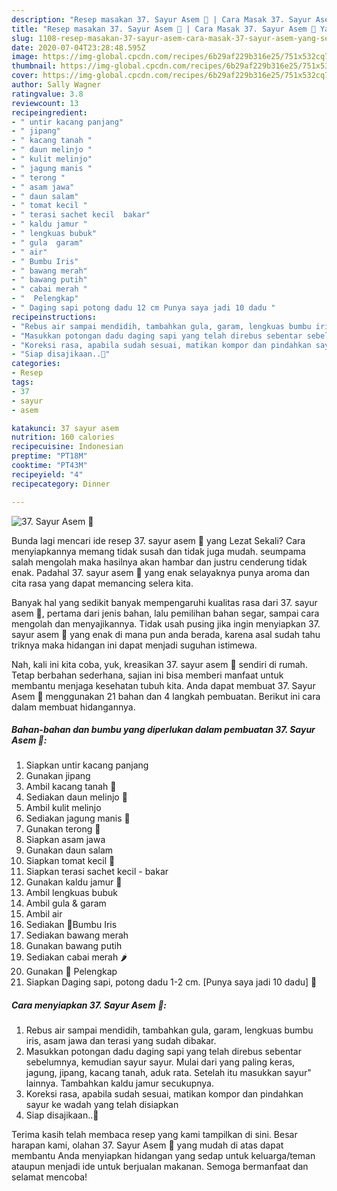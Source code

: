```yaml
---
description: "Resep masakan 37. Sayur Asem 🌿 | Cara Masak 37. Sayur Asem 🌿 Yang Sedap"
title: "Resep masakan 37. Sayur Asem 🌿 | Cara Masak 37. Sayur Asem 🌿 Yang Sedap"
slug: 1108-resep-masakan-37-sayur-asem-cara-masak-37-sayur-asem-yang-sedap
date: 2020-07-04T23:28:48.595Z
image: https://img-global.cpcdn.com/recipes/6b29af229b316e25/751x532cq70/37-sayur-asem-🌿-foto-resep-utama.jpg
thumbnail: https://img-global.cpcdn.com/recipes/6b29af229b316e25/751x532cq70/37-sayur-asem-🌿-foto-resep-utama.jpg
cover: https://img-global.cpcdn.com/recipes/6b29af229b316e25/751x532cq70/37-sayur-asem-🌿-foto-resep-utama.jpg
author: Sally Wagner
ratingvalue: 3.8
reviewcount: 13
recipeingredient:
- " untir kacang panjang"
- " jipang"
- " kacang tanah "
- " daun melinjo "
- " kulit melinjo"
- " jagung manis "
- " terong "
- " asam jawa"
- " daun salam"
- " tomat kecil "
- " terasi sachet kecil  bakar"
- " kaldu jamur "
- " lengkuas bubuk"
- " gula  garam"
- " air"
- " Bumbu Iris"
- " bawang merah"
- " bawang putih"
- " cabai merah "
- "  Pelengkap"
- " Daging sapi potong dadu 12 cm Punya saya jadi 10 dadu "
recipeinstructions:
- "Rebus air sampai mendidih, tambahkan gula, garam, lengkuas bumbu iris, asam jawa dan terasi yang sudah dibakar."
- "Masukkan potongan dadu daging sapi yang telah direbus sebentar sebelumnya, kemudian sayur sayur. Mulai dari yang paling keras, jagung, jipang, kacang tanah, aduk rata. Setelah itu masukkan sayur&#34; lainnya. Tambahkan kaldu jamur secukupnya."
- "Koreksi rasa, apabila sudah sesuai, matikan kompor dan pindahkan sayur ke wadah yang telah disiapkan"
- "Siap disajikaan..🤗"
categories:
- Resep
tags:
- 37
- sayur
- asem

katakunci: 37 sayur asem 
nutrition: 160 calories
recipecuisine: Indonesian
preptime: "PT18M"
cooktime: "PT43M"
recipeyield: "4"
recipecategory: Dinner

---
```



![37. Sayur Asem 🌿](https://img-global.cpcdn.com/recipes/6b29af229b316e25/751x532cq70/37-sayur-asem-🌿-foto-resep-utama.jpg)

Bunda lagi mencari ide resep 37. sayur asem 🌿 yang Lezat Sekali? Cara menyiapkannya memang tidak susah dan tidak juga mudah. seumpama salah mengolah maka hasilnya akan hambar dan justru cenderung tidak enak. Padahal 37. sayur asem 🌿 yang enak selayaknya punya aroma dan cita rasa yang dapat memancing selera kita.

Banyak hal yang sedikit banyak mempengaruhi kualitas rasa dari 37. sayur asem 🌿, pertama dari jenis bahan, lalu pemilihan bahan segar, sampai cara mengolah dan menyajikannya. Tidak usah pusing jika ingin menyiapkan 37. sayur asem 🌿 yang enak di mana pun anda berada, karena asal sudah tahu triknya maka hidangan ini dapat menjadi suguhan istimewa.




Nah, kali ini kita coba, yuk, kreasikan 37. sayur asem 🌿 sendiri di rumah. Tetap berbahan sederhana, sajian ini bisa memberi manfaat untuk membantu menjaga kesehatan tubuh kita. Anda dapat membuat 37. Sayur Asem 🌿 menggunakan 21 bahan dan 4 langkah pembuatan. Berikut ini cara dalam membuat hidangannya.

<!--inarticleads1-->

##### Bahan-bahan dan bumbu yang diperlukan dalam pembuatan 37. Sayur Asem 🌿:

1. Siapkan  untir kacang panjang
1. Gunakan  jipang
1. Ambil  kacang tanah 🥜
1. Sediakan  daun melinjo 🌿
1. Ambil  kulit melinjo
1. Sediakan  jagung manis 🌽
1. Gunakan  terong 🍆
1. Siapkan  asam jawa
1. Gunakan  daun salam
1. Siapkan  tomat kecil 🍅
1. Siapkan  terasi sachet kecil - bakar
1. Gunakan  kaldu jamur 🍄
1. Ambil  lengkuas bubuk
1. Ambil  gula &amp; garam
1. Ambil  air
1. Sediakan  🌿Bumbu Iris
1. Sediakan  bawang merah
1. Gunakan  bawang putih
1. Sediakan  cabai merah 🌶️
1. Gunakan  🌿 Pelengkap
1. Siapkan  Daging sapi, potong dadu 1-2 cm. [Punya saya jadi 10 dadu] 🥩




<!--inarticleads2-->

##### Cara menyiapkan 37. Sayur Asem 🌿:

1. Rebus air sampai mendidih, tambahkan gula, garam, lengkuas bumbu iris, asam jawa dan terasi yang sudah dibakar.
1. Masukkan potongan dadu daging sapi yang telah direbus sebentar sebelumnya, kemudian sayur sayur. Mulai dari yang paling keras, jagung, jipang, kacang tanah, aduk rata. Setelah itu masukkan sayur&#34; lainnya. Tambahkan kaldu jamur secukupnya.
1. Koreksi rasa, apabila sudah sesuai, matikan kompor dan pindahkan sayur ke wadah yang telah disiapkan
1. Siap disajikaan..🤗




Terima kasih telah membaca resep yang kami tampilkan di sini. Besar harapan kami, olahan 37. Sayur Asem 🌿 yang mudah di atas dapat membantu Anda menyiapkan hidangan yang sedap untuk keluarga/teman ataupun menjadi ide untuk berjualan makanan. Semoga bermanfaat dan selamat mencoba!
